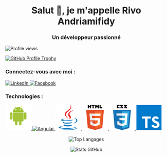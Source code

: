 <h1 align="center">Salut 👋, je m'appelle Rivo Andriamifidy</h1>
<h3 align="center">Un développeur passionné</h3>

<p align="left">
  <img src="https://komarev.com/ghpvc/?username=rivoandriamifidy&label=Profile%20views&color=0e75b6&style=flat" alt="Profile views" />
</p>

<p align="left">
  <a href="https://github.com/ryo-ma/github-profile-trophy">
    <img src="https://github-profile-trophy.vercel.app/?username=rivoandriamifidy" alt="GitHub Profile Trophy" />
  </a>
</p>

<h3 align="left">Connectez-vous avec moi :</h3>
<p align="left">
  <a href="https://www.linkedin.com/in/rivo-andriamifidy-8741362a3/" target="_blank">
    <img src="https://raw.githubusercontent.com/rahuldkjain/github-profile-readme-generator/master/src/images/icons/Social/linked-in-alt.svg" alt="LinkedIn" height="30" width="40" />
  </a>
  <a href="https://www.facebook.com/andriamifidy.rivo/" target="_blank">
    <img src="https://raw.githubusercontent.com/rahuldkjain/github-profile-readme-generator/master/src/images/icons/Social/facebook.svg" alt="Facebook" height="30" width="40" />
  </a>
</p>

<h3 align="left">Technologies :</h3>
<p align="left">
  <a href="https://developer.android.com" target="_blank" rel="noreferrer">
    <img src="https://raw.githubusercontent.com/devicons/devicon/master/icons/android/android-original-wordmark.svg" alt="Android" width="80" height="80" />
  </a>
  <a href="https://angular.io" target="_blank" rel="noreferrer">
    <img src="https://angular.io/assets/images/logos/angular/angular.svg" alt="Angular" width="80" height="80" />
  </a>
  <a href="https://www.java.com" target="_blank" rel="noreferrer">
    <img src="https://raw.githubusercontent.com/devicons/devicon/master/icons/java/java-original.svg" alt="Java" width="80" height="80" />
  </a>
  <a href="https://www.w3.org/html/" target="_blank" rel="noreferrer">
    <img src="https://raw.githubusercontent.com/devicons/devicon/master/icons/html5/html5-original-wordmark.svg" alt="HTML5" width="80" height="80" />
  </a>
  <a href="https://www.w3schools.com/css/" target="_blank" rel="noreferrer">
    <img src="https://raw.githubusercontent.com/devicons/devicon/master/icons/css3/css3-original-wordmark.svg" alt="CSS3" width="80" height="80" />
  </a>
  <a href="https://www.typescriptlang.org/" target="_blank" rel="noreferrer">
    <img src="https://raw.githubusercontent.com/devicons/devicon/master/icons/typescript/typescript-original.svg" alt="TypeScript" width="80" height="80" />
  </a>
</p>

<p align="center">
  <img align="center" src="https://github-readme-stats.vercel.app/api/top-langs?username=rivoandriamifidy&show_icons=true&locale=en&layout=compact" alt="Top Langages" />
</p>

<p align="center">
  <img align="center" src="https://github-readme-stats.vercel.app/api?username=rivoandriamifidy&show_icons=true&locale=en" alt="Stats GitHub" />
</p>

